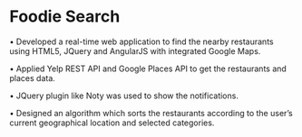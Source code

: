 # Foodie Search

•	Developed a real-time web application to find the nearby restaurants using HTML5, JQuery and AngularJS with integrated Google Maps.

•	Applied Yelp REST API and Google Places API to get the restaurants and places data.

•	JQuery plugin like Noty was used to show the notifications.

•	Designed an algorithm which sorts the restaurants according to the user’s current geographical location and selected categories.

